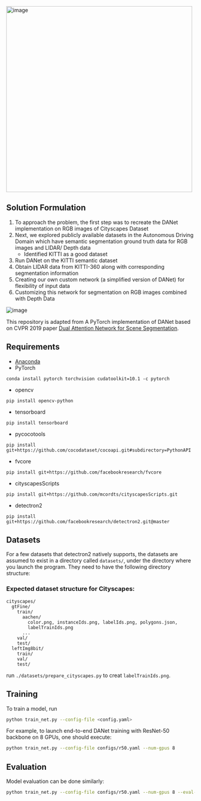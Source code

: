 <img width="497" alt="image" src="https://github.com/Shruti-Bansal/Dual-Attention-Network-for-Scene-Segmentation/assets/23707426/3d460017-9e82-4e27-859d-3e48d4880975">

## Solution Formulation

1. To approach the problem, the first step was to recreate the DANet implementation on RGB images of Cityscapes Dataset
2. Next, we explored  publicly available datasets in the Autonomous Driving Domain which have semantic segmentation ground truth data  for RGB images and  LIDAR/ Depth data  
   - Identified KITTI as a good dataset
3. Run DANet on the KITTI semantic dataset 
4. Obtain LIDAR data from KITTI-360 along with corresponding segmentation information
5. Creating our own custom network (a simplified version of DANet) for flexibility of input data 
6. Customizing this network for segmentation on RGB images combined with Depth Data
   
![image](https://github.com/Shruti-Bansal/Dual-Attention-Network-for-Scene-Segmentation/assets/23707426/bdddff52-7641-4e11-a22a-a8c1021ee25e)

This repository is adapted from A PyTorch implementation of DANet based on CVPR 2019 paper [Dual Attention Network for Scene Segmentation](https://arxiv.org/abs/1809.02983). 

## Requirements
- [Anaconda](https://www.anaconda.com/download/)
- PyTorch
```
conda install pytorch torchvision cudatoolkit=10.1 -c pytorch
```
- opencv
```
pip install opencv-python
```
- tensorboard
```
pip install tensorboard
```
- pycocotools
```
pip install git+https://github.com/cocodataset/cocoapi.git#subdirectory=PythonAPI
```
- fvcore
```
pip install git+https://github.com/facebookresearch/fvcore
```
- cityscapesScripts
```
pip install git+https://github.com/mcordts/cityscapesScripts.git
```
- detectron2
```
pip install git+https://github.com/facebookresearch/detectron2.git@master
```

## Datasets
For a few datasets that detectron2 natively supports, the datasets are assumed to exist in a directory called
`datasets/`, under the directory where you launch the program. They need to have the following directory structure:

### Expected dataset structure for Cityscapes:
```
cityscapes/
  gtFine/
    train/
      aachen/
        color.png, instanceIds.png, labelIds.png, polygons.json,
        labelTrainIds.png
      ...
    val/
    test/
  leftImg8bit/
    train/
    val/
    test/
```
run `./datasets/prepare_cityscapes.py` to creat `labelTrainIds.png`.

## Training
To train a model, run
```bash
python train_net.py --config-file <config.yaml>
```

For example, to launch end-to-end DANet training with ResNet-50 backbone on 8 GPUs, one should execute:
```bash
python train_net.py --config-file configs/r50.yaml --num-gpus 8
```

## Evaluation
Model evaluation can be done similarly:
```bash
python train_net.py --config-file configs/r50.yaml --num-gpus 8 --eval-only MODEL.WEIGHTS checkpoints/model.pth
```

